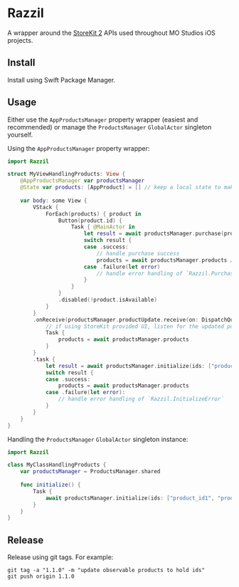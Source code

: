 # Razzil

A wrapper around the [StoreKit 2](https://developer.apple.com/storekit/) APIs used throughout MO Studios iOS projects.

## Install

Install using Swift Package Manager.

## Usage

Either use the `AppProductsManager` property wrapper (easiest and recommended) or manage the `ProductsManager` `GlobalActor` singleton yourself.

Using the `AppProductsManager` property wrapper:

```swift
import Razzil

struct MyViewHandlingProducts: View {
    @AppProductsManager var productsManager
    @State var products: [AppProduct] = [] // keep a local state to make it easier to drive UI updates
  
    var body: some View {
        VStack {
            ForEach(products) { product in
                Button(product.id) {
                    Task { @MainActor in
                        let result = await productsManager.purchase(product: product)
                        switch result {
                        case .success:
                            // handle purchase success
                            products = await productsManager.products // updating the state is a good idea
                        case .failure(let error)
                            // handle error handling of `Razzil.PurchaseError`
                        }
                    }
                }
                .disabled(!product.isAvailable)
            }
        }
        .onReceive(productsManager.productUpdate.receive(on: DispatchQueue.main)) { (oldValue, newValue) in
            // if using StoreKit provided UI, listen for the updated publisher
            Task {
                products = await productsManager.products
            }
        }
        .task {
            let result = await productsManager.initialize(ids: ["product_id1", "product_id2"]) // the products manager must be initialized at some point before use
            switch result {
            case .success:
                products = await productsManager.products
            case .failure(let error):
                // handle error handling of `Razzil.InitializeError`
            }
        }
    }
}
```

Handling the `ProductsManager` `GlobalActor` singleton instance:
```swift
import Razzil

class MyClassHandlingProducts {
    var productsManager = ProductsManager.shared
    
    func initialize() {
        Task {
            await productsManager.initialize(ids: ["product_id1", "product_id2"])
        }
    }
}
```

## Release

Release using git tags. For example:
```
git tag -a "1.1.0" -m "update observable products to hold ids"
git push origin 1.1.0
```
